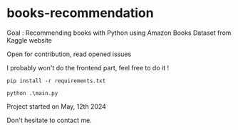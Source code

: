 # books-recommendation

Goal : Recommending books with Python using Amazon Books Dataset from Kaggle website

Open for contribution, read opened issues

I probably won't do the frontend part, feel free to do it !
```
pip install -r requirements.txt
```

```
python .\main.py
```

Project started on May, 12th 2024

Don't hesitate to contact me.
